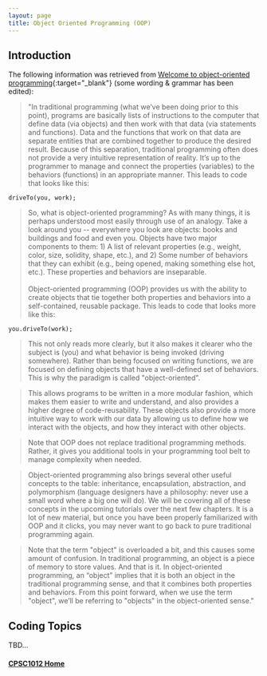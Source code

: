 ```yaml
---
layout: page
title: Object Oriented Programming (OOP)
---
```

## Introduction
The following information was retrieved from [Welcome to object-oriented programming](https://www.learncpp.com/cpp-tutorial/welcome-to-object-oriented-programming/){:target="_blank"} (some wording & grammar has been edited):

> "In traditional programming (what we’ve been doing prior to this point), programs are basically lists of instructions to the computer that define data (via objects) and then work with that data (via statements and functions). Data and the functions that work on that data are separate entities that are combined together to produce the desired result. Because of this separation, traditional programming often does not provide a very intuitive representation of reality. It’s up to the programmer to manage and connect the properties (variables) to the behaviors (functions) in an appropriate manner. This leads to code that looks like this:

```
driveTo(you, work);
```

> So, what is object-oriented programming? As with many things, it is perhaps understood most easily through use of an analogy. Take a look around you -- everywhere you look are objects: books and buildings and food and even you. Objects have two major components to them: 1) A list of relevant properties (e.g., weight, color, size, solidity, shape, etc.), and 2) Some number of behaviors that they can exhibit (e.g., being opened, making something else hot, etc.). These properties and behaviors are inseparable.<br><br>
Object-oriented programming (OOP) provides us with the ability to create objects that tie together both properties and behaviors into a self-contained, reusable package. This leads to code that looks more like this:

```
you.driveTo(work);
```

> This not only reads more clearly, but it also makes it clearer who the subject is (you) and what behavior is being invoked (driving somewhere). Rather than being focused on writing functions, we are focused on defining objects that have a well-defined set of behaviors. This is why the paradigm is called "object-oriented".

> This allows programs to be written in a more modular fashion, which makes them easier to write and understand, and also provides a higher degree of code-reusability. These objects also provide a more intuitive way to work with our data by allowing us to define how we interact with the objects, and how they interact with other objects.

> Note that OOP does not replace traditional programming methods. Rather, it gives you additional tools in your programming tool belt to manage complexity when needed.

> Object-oriented programming also brings several other useful concepts to the table: inheritance, encapsulation, abstraction, and polymorphism (language designers have a philosophy: never use a small word where a big one will do). We will be covering all of these concepts in the upcoming tutorials over the next few chapters. It is a lot of new material, but once you have been properly familiarized with OOP and it clicks, you may never want to go back to pure traditional programming again.

> Note that the term "object" is overloaded a bit, and this causes some amount of confusion. In traditional programming, an object is a piece of memory to store values. And that is it. In object-oriented programming, an “object” implies that it is both an object in the traditional programming sense, and that it combines both properties and behaviors. From this point forward, when we use the term "object", we’ll be referring to "objects" in the object-oriented sense."

## Coding Topics
TBD...

#### [CPSC1012 Home](../)